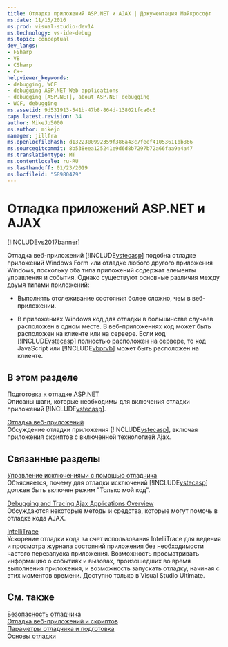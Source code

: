 ```yaml
---
title: Отладка приложений ASP.NET и AJAX | Документация Майкрософт
ms.date: 11/15/2016
ms.prod: visual-studio-dev14
ms.technology: vs-ide-debug
ms.topic: conceptual
dev_langs:
- FSharp
- VB
- CSharp
- C++
helpviewer_keywords:
- debugging, WCF
- debugging ASP.NET Web applications
- debugging [ASP.NET], about ASP.NET debugging
- WCF, debugging
ms.assetid: 9d531913-541b-47b8-864d-138021fca0c6
caps.latest.revision: 34
author: MikeJo5000
ms.author: mikejo
manager: jillfra
ms.openlocfilehash: d1322300992359f386a43c7feef41053611bb866
ms.sourcegitcommit: 8b538eea125241e9d6d8b7297b72a66faa9a4a47
ms.translationtype: MT
ms.contentlocale: ru-RU
ms.lasthandoff: 01/23/2019
ms.locfileid: "58980479"
---
```

# <a name="debugging-aspnet-and-ajax-applications"></a>Отладка приложений ASP.NET и AJAX
[!INCLUDE[vs2017banner](../includes/vs2017banner.md)]

Отладка веб-приложений [!INCLUDE[vstecasp](../includes/vstecasp-md.md)] подобна отладке приложений Windows Form или отладке любого другого приложения Windows, поскольку оба типа приложений содержат элементы управления и события. Однако существуют основные различия между двумя типами приложений:  
  
-   Выполнять отслеживание состояния более сложно, чем в веб-приложении.  
  
-   В приложениях Windows код для отладки в большинстве случаев расположен в одном месте. В веб-приложениях код может быть расположен на клиенте или на сервере. Если код [!INCLUDE[vstecasp](../includes/vstecasp-md.md)] полностью расположен на сервере, то код JavaScript или [!INCLUDE[vbprvb](../includes/vbprvb-md.md)] может быть расположен на клиенте.  
  
## <a name="in-this-section"></a>В этом разделе  
 [Подготовка к отладке ASP.NET](../debugger/preparing-to-debug-aspnet.md)  
 Описаны шаги, которые необходимы для включения отладки приложений [!INCLUDE[vstecasp](../includes/vstecasp-md.md)].  
  
 [Отладка веб-приложений](../debugger/debugging-web-applications.md)  
 Обсуждение отладки приложения [!INCLUDE[vstecasp](../includes/vstecasp-md.md)], включая приложения скриптов с включенной технологией Ajax.  
  
## <a name="related-sections"></a>Связанные разделы  
 [Управление исключениями с помощью отладчика](../debugger/managing-exceptions-with-the-debugger.md)  
 Объясняется, почему для отладки исключений [!INCLUDE[vstecasp](../includes/vstecasp-md.md)] должен быть включен режим "Только мой код".  
  
 [Debugging and Tracing Ajax Applications Overview](http://msdn.microsoft.com/library/92684ea0-7bb4-4a34-9203-3aa6394ce375)  
 Обсуждаются некоторые методы и средства, которые могут помочь в отладке кода AJAX.  
  
 [IntelliTrace](../debugger/intellitrace.md)  
 Ускорение отладки кода за счет использования IntelliTrace для ведения и просмотра журнала состояний приложения без необходимости частого перезапуска приложения. Возможность просматривать информацию о событиях и вызовах, произошедших во время выполнения приложения, и возможность запускать отладку, начиная с этих моментов времени. Доступно только в Visual Studio Ultimate.  
  
## <a name="see-also"></a>См. также  
 [Безопасность отладчика](../debugger/debugger-security.md)   
 [Отладка веб-приложений и скриптов](../debugger/debugging-web-applications-and-script.md)   
 [Параметры отладчика и подготовка](../debugger/debugger-settings-and-preparation.md)   
 [Основы отладки](../debugger/debugger-basics.md)

